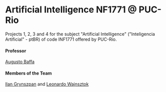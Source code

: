 # Artificial Intelligence NF1771 @ PUC-Rio

Projects 1, 2, 3 and 4 for the subject "Artificial Intelligence" ("Inteligencia Artificial" - ptBR) of code INF1771 offered by PUC-Rio.

#### Professor

[Augusto Baffa](https://github.com/abaffa)

#### Members of the Team
[Ilan Grynszpan](https://github.com/ilanGrynszpan) and [Leonardo Wajnsztok](https://github.com/leotok)

